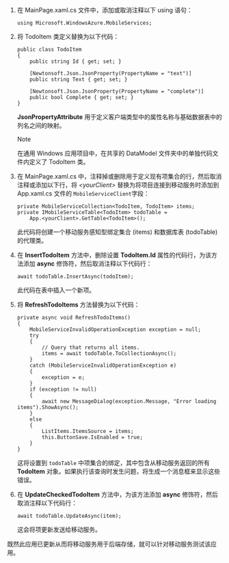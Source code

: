 ﻿
1. 在 MainPage.xaml.cs 文件中，添加或取消注释以下 using 语句： 

    ```
    using Microsoft.WindowsAzure.MobileServices;
    ```

2. 将 TodoItem 类定义替换为以下代码： 

    ```
    public class TodoItem
    {
        public string Id { get; set; }

        [Newtonsoft.Json.JsonProperty(PropertyName = "text")]  
        public string Text { get; set; }

        [Newtonsoft.Json.JsonProperty(PropertyName = "complete")]  
        public bool Complete { get; set; }
    }
    ```

    **JsonPropertyAttribute** 用于定义客户端类型中的属性名称与基础数据表中的列名之间的映射。

    >[!NOTE]
    >在通用 Windows 应用项目中，在共享的 DataModel 文件夹中的单独代码文件内定义了 TodoItem 类。

3. 在 MainPage.xaml.cs 中，注释掉或删除用于定义现有项集合的行，然后取消注释或添加以下行，将 _&lt;yourClient&gt;_ 替换为将项目连接到移动服务时添加到 App.xaml.cs 文件的 `MobileServiceClient`字段： 

    ```
    private MobileServiceCollection<TodoItem, TodoItem> items;
    private IMobileServiceTable<TodoItem> todoTable = 
        App.<yourClient>.GetTable<TodoItem>();
    ```

    此代码将创建一个移动服务感知型绑定集合 (items) 和数据库表 (todoTable) 的代理类。 

4. 在 **InsertTodoItem** 方法中，删除设置 **TodoItem.Id** 属性的代码行，为该方法添加 **async** 修饰符，然后取消注释以下代码行：

    ```
    await todoTable.InsertAsync(todoItem);
    ```

    此代码在表中插入一个新项。 

5. 将 **RefreshTodoItems** 方法替换为以下代码： 

    ```
    private async void RefreshTodoItems()
    {
        MobileServiceInvalidOperationException exception = null;
        try
        {
            // Query that returns all items.   
            items = await todoTable.ToCollectionAsync();             
        }
        catch (MobileServiceInvalidOperationException e)
        {
            exception = e;
        }
        if (exception != null)
        {
            await new MessageDialog(exception.Message, "Error loading items").ShowAsync();
        }
        else
        {
            ListItems.ItemsSource = items;
            this.ButtonSave.IsEnabled = true;
        }    
    }
    ```

    这将设置到  `todoTable` 中项集合的绑定，其中包含从移动服务返回的所有 **TodoItem** 对象。如果执行该查询时发生问题，将生成一个消息框来显示这些错误。 

6. 在 **UpdateCheckedTodoItem** 方法中，为该方法添加 **async** 修饰符，然后取消注释以下代码行： 

    ```
    await todoTable.UpdateAsync(item);
    ```

    这会将项更新发送给移动服务。 

既然此应用已更新从而将移动服务用于后端存储，就可以针对移动服务测试该应用。

<!---HONumber=71-->
